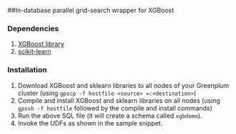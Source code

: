 ##In-database parallel grid-search wrapper for XGBoost

### Dependencies 

1. [XGBoost library](https://github.com/dmlc/xgboost)
2. [scikit-learn](http://scikit-learn.org/stable/)

### Installation

1. Download XGBoost and sklearn libraries to all nodes of your Greenplum cluster (using `gpscp -f hostfile <source> =:<destination>`)
2. Compile and install XGBoost and sklearn libraries on all nodes (using `gpssh -f hostfile` followed by the compile and install commands)
3. Run the above SQL file (it will create a schema called `xgbdemo`). 
4. Invoke the UDFs as shown in the sample snippet.




